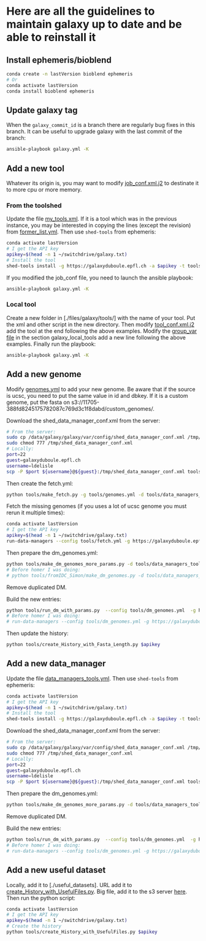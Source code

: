 # Here are all the guidelines to maintain galaxy up to date and be able to reinstall it

## Install ephemeris/bioblend

```bash
conda create -n lastVersion bioblend ephemeris
# Or
conda activate lastVersion
conda install bioblend ephemeris
```

## Update galaxy tag

When the `galaxy_commit_id` is a branch there are regularly bug fixes in this branch. It can be useful to upgrade galaxy with the last commit of the branch:

```bash
ansible-playbook galaxy.yml -K
```

## Add a new tool

Whatever its origin is, you may want to modify [job_conf.xml.j2](./templates/galaxy/config/job_conf.xml.j2) to destinate it to more cpu or more memory.

### From the toolshed

Update the file [my_tools.xml](./tools/my_tools.yml). If it is a tool which was in the previous instance, you may be interested in copying the lines (except the revision) from [former_list.yml](./tools/former_list.yml).
Then use `shed-tools` from ephemeris:

```bash
conda activate lastVersion
# I get the API key
apikey=$(head -n 1 ~/switchdrive/galaxy.txt)
# Install the tool
shed-tools install -g https://galaxyduboule.epfl.ch -a $apikey -t tools/my_tools.yml 
```

If you modified the job_conf file, you need to launch the ansible playbook:

```bash
ansible-playbook galaxy.yml -K
```

### Local tool

Create a new folder in [./files/galaxy/tools/] with the name of your tool. Put the xml and other script in the new directory. Then modify [tool_conf.xml.j2](./templates/galaxy/config/tool_conf.xml.j2) add the tool at the end following the above examples. Modify the [group_var file](./group_vars/galaxyservers.yml) in the section galaxy_local_tools add a new line following the above examples.
Finally run the playbook:

```bash
ansible-playbook galaxy.yml -K
```

## Add a new genome

Modify [genomes.yml](./tools/genomes.yml) to add your new genome. Be aware that if the source is ucsc, you need to put the same value in id and dbkey. If it is a custom genome, put the fasta on s3://11705-388fd8245175782087c769d3c1f8dabd/custom_genomes/.

Download the shed_data_manager_conf.xml from the server:

```bash
# From the server:
sudo cp /data/galaxy/galaxy/var/config/shed_data_manager_conf.xml /tmp/
sudo chmod 777 /tmp/shed_data_manager_conf.xml 
# Locally:
port=22
guest=galaxyduboule.epfl.ch
username=ldelisle
scp -P $port ${username}@${guest}:/tmp/shed_data_manager_conf.xml tools/
```

Then create the fetch.yml:

```bash
python tools/make_fetch.py -g tools/genomes.yml -d tools/data_managers_tools.yml -x tools/shed_data_manager_conf.xml -o tools/fetch.yml
```

Fetch the missing genomes (if you uses a lot of ucsc genome you must rerun it multiple times):

```bash
conda activate lastVersion
# I get the API key
apikey=$(head -n 1 ~/switchdrive/galaxy.txt)
run-data-managers --config tools/fetch.yml -g https://galaxyduboule.epfl.ch -a $apikey
```

Then prepare the dm_genomes.yml:

```bash
python tools/make_dm_genomes_more_params.py -d tools/data_managers_tools.yml -x tools/shed_data_manager_conf.xml -g tools/genomes.yml -o tools/dm_genomes.yml
# Before homer I was doing:
# python tools/fromIDC_Simon/make_dm_genomes.py -d tools/data_managers_tools.yml -x tools/shed_data_manager_conf.xml -g tools/genomes.yml -o tools/dm_genomes.yml
```

Remove duplicated DM.

Build the new entries:

```bash
python tools/run_dm_with_params.py  --config tools/dm_genomes.yml  -g https://galaxyduboule.epfl.ch -a $apikey
# Before homer I was doing:
# run-data-managers --config tools/dm_genomes.yml -g https://galaxyduboule.epfl.ch -a $apikey
```

Then update the history:

```bash
python tools/create_History_with_Fasta_Length.py $apikey
```

## Add a new data_manager

Update the file [data_managers_tools.yml](./tools/data_managers_tools.yml).
Then use `shed-tools` from ephemeris:

```bash
conda activate lastVersion
# I get the API key
apikey=$(head -n 1 ~/switchdrive/galaxy.txt)
# Install the tool
shed-tools install -g https://galaxyduboule.epfl.ch -a $apikey -t tools/data_managers_tools.yml 
```

Download the shed_data_manager_conf.xml from the server:

```bash
# From the server:
sudo cp /data/galaxy/galaxy/var/config/shed_data_manager_conf.xml /tmp/
sudo chmod 777 /tmp/shed_data_manager_conf.xml 
# Locally:
port=22
guest=galaxyduboule.epfl.ch
username=ldelisle
scp -P $port ${username}@${guest}:/tmp/shed_data_manager_conf.xml tools/
```

Then prepare the dm_genomes.yml:

```bash
python tools/make_dm_genomes_more_params.py -d tools/data_managers_tools.yml -x tools/shed_data_manager_conf.xml -g tools/genomes.yml -o tools/dm_genomes.yml
```

Remove duplicated DM.

Build the new entries:

```bash
python tools/run_dm_with_params.py  --config tools/dm_genomes.yml  -g https://galaxyduboule.epfl.ch -a $apikey
# Before homer I was doing:
# run-data-managers --config tools/dm_genomes.yml -g https://galaxyduboule.epfl.ch -a $apikey
```

## Add a new useful dataset

Locally, add it to [./useful_datasets]. URL add it to [create_History_with_UsefulFiles.py](./tools/create_History_with_UsefulFiles.py). Big file, add it to the s3 server [here](s3://11705-388fd8245175782087c769d3c1f8dabd/useful_datasets/).
Then run the python script:

```bash
conda activate lastVersion
# I get the API key
apikey=$(head -n 1 ~/switchdrive/galaxy.txt)
# Create the history
python tools/create_History_with_UsefulFiles.py $apikey
```

